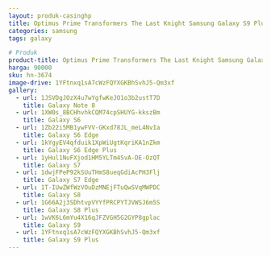 ```yaml
---
layout: produk-casinghp
title: Optimus Prime Transformers The Last Knight Samsung Galaxy S9 Plus Case
categories: samsung
tags: galaxy

# Produk
product-title: Optimus Prime Transformers The Last Knight Samsung Galaxy S9 Plus Case
harga: 90000
sku: hn-3674
image-drive: 1YFtnxq1sA7cWzFQYXGKBhSvhJ5-Qm3xf
gallery:
  - url: 1JSVDgJOzX4u7wYgfwKeJO1o3b2ustT7D
    title: Galaxy Note 8
  - url: 1XW0s_8BCHhvhkCQM74cpSHUYG-kkszBm
    title: Galaxy S6
  - url: 1Zb22i5MB1ywFVV-GKxd78JL_meL4NvIa
    title: Galaxy S6 Edge
  - url: 1kYgyEV4qfduik1XpWiUgtKqriKA1nZkm
    title: Galaxy S6 Edge Plus
  - url: 1yHul1NuFXjod1HM5YLTm4SvA-DE-OzQT
    title: Galaxy S7
  - url: 1dwjFPeP92kSUuTHmS8ueqGdiAcPH3Flj
    title: Galaxy S7 Edge
  - url: 1T-IUwZWfWzVOuDzMNEjFTuQwSVqMWPDC
    title: Galaxy S8
  - url: 1G66A2j3SDhtvpVYYfPRCPYTJVWSJ6m5S
    title: Galaxy S8 Plus
  - url: 1wVK6L6mYu4X16qJFZVGH5G2GYP8gplac
    title: Galaxy S9
  - url: 1YFtnxq1sA7cWzFQYXGKBhSvhJ5-Qm3xf
    title: Galaxy S9 Plus
---
```

